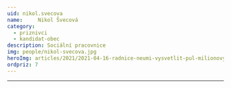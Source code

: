 ```yaml
---
uid: nikol.svecova
name:     Nikol Švecová
category:
  - priznivci
  - kandidat-obec
description: Sociální pracovnice
img: people/nikol-svecova.jpg
heroImg: articles/2021/2021-04-16-radnice-neumi-vysvetlit-pul-milionovy-pro-valentu.jpg
ordpriz: 7
---
```



---
